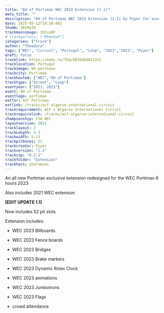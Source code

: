 ```yaml
---
title: "6H of Portimao WEC 2023 Extension [1.1]"
meta_title: ""
description: "6H of Portimao WEC 2023 Extension [1.1] by Pyyer for assetto corsa"
date: 2025-05-12T18:28:00Z
thumb: dbcMyZd
trackmainimage: 3SCvu0F
# trackgallery: ["MhmVmyA"]
categories: ["Track"]
author: "Theodora"
tags: ["WEC", "Circuit", "Portugal", "Loop", "2021","2023", "Pyyer"]
draft: false
tracklink: https://mods.to/TDqr682bd8d021312
tracklocation: Portugal
trackimage: 6h-portimao
trackcity: Portimao
trackhosted: ["WEC","6H of Portimao"]
tracktype: ["Street", "Loop"]
eventyear: ["2021, 2023"]
event: 6H of Portimao
eventlogo: portimao
extfor: ACF Portimao
extlink: /tracks/acf-algarve-international-circuit
trackrequirement: ACF's Algarve International Circuit
trackrequirelink: /tracks/acf-algarve-international-circuit
championship: FIA WEC
layoutversion: 2021
tracklayout: 2
trackLength: 4.3
trackwidth: 5-13
trackpitboxes: 52
trackcreator: Pyyer
trackversion: "1.1"
trackcsp: "0.2.2"
trackfolder: "Extension"
trackhost: sharemods
---
```


An all new Portimao exclusive extension redesigned for the WEC Portimao 6 hours 2023

Also includes 2021 WEC extension

**[EDIT UPDATE 1.1]** 

Now includes 52 pit slots

Extension includes:



- 
  WEC 2023 Billboards

- WEC 2023 Fence boards

- WEC 2023 Bridges

- WEC 2023 Brake markers

- WEC 2023 Dynamic Rolex Clock

- WEC 2023 animations

- WEC 2023 Jumbotrons

- WEC 2023 Flags

- crowd attendance